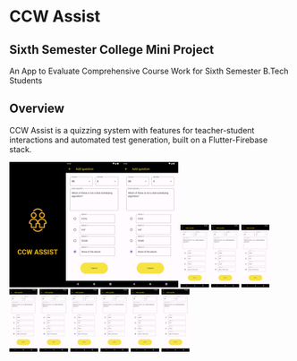 # CCW Assist
## Sixth Semester College Mini Project
An App to Evaluate Comprehensive Course Work for Sixth Semester B.Tech Students

## Overview
CCW Assist is a quizzing system with features for teacher-student interactions and automated test generation, built on a Flutter-Firebase stack.


<img src="https://github.com/abeljoby/ccw-assist/blob/main/screenshots/splash.png" width="20%" height="20%"><img src="https://github.com/abeljoby/ccw-assist/blob/d985495a043ff6896ec6ecd9c707bc7f4f5f6341/screenshots/addquestion.png" width="20%" height="20%"><img src="https://github.com/abeljoby/ccw-assist/blob/d985495a043ff6896ec6ecd9c707bc7f4f5f6341/screenshots/addquestion.png" width="20%" height="20%">
<img src="https://github.com/abeljoby/ccw-assist/blob/d985495a043ff6896ec6ecd9c707bc7f4f5f6341/screenshots/addquestion.png" width="10%" height="10%">
<img src="https://github.com/abeljoby/ccw-assist/blob/d985495a043ff6896ec6ecd9c707bc7f4f5f6341/screenshots/addquestion.png" width="10%" height="10%">
<img src="https://github.com/abeljoby/ccw-assist/blob/d985495a043ff6896ec6ecd9c707bc7f4f5f6341/screenshots/addquestion.png" width="10%" height="10%">
<img src="https://github.com/abeljoby/ccw-assist/blob/d985495a043ff6896ec6ecd9c707bc7f4f5f6341/screenshots/addquestion.png" width="10%" height="10%">
<img src="https://github.com/abeljoby/ccw-assist/blob/d985495a043ff6896ec6ecd9c707bc7f4f5f6341/screenshots/addquestion.png" width="10%" height="10%">
<img src="https://github.com/abeljoby/ccw-assist/blob/d985495a043ff6896ec6ecd9c707bc7f4f5f6341/screenshots/addquestion.png" width="10%" height="10%">
<img src="https://github.com/abeljoby/ccw-assist/blob/d985495a043ff6896ec6ecd9c707bc7f4f5f6341/screenshots/addquestion.png" width="10%" height="10%">
<img src="https://github.com/abeljoby/ccw-assist/blob/d985495a043ff6896ec6ecd9c707bc7f4f5f6341/screenshots/addquestion.png" width="10%" height="10%">
<img src="https://github.com/abeljoby/ccw-assist/blob/d985495a043ff6896ec6ecd9c707bc7f4f5f6341/screenshots/addquestion.png" width="10%" height="10%">

